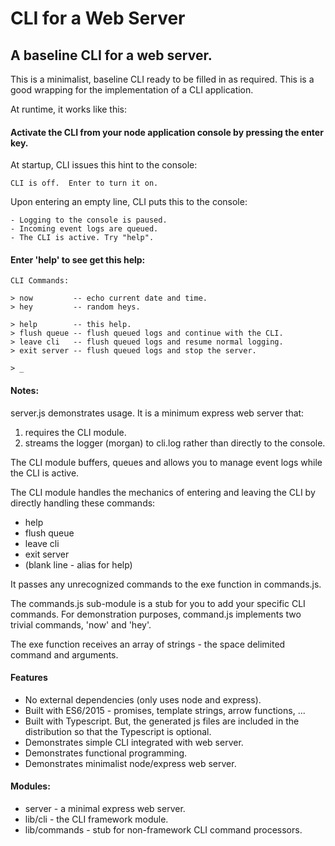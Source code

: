 # CLI for a Web Server

## A baseline CLI for a web server.

This is a minimalist, baseline CLI ready to be filled in as required.  This is a good wrapping for the implementation of a CLI application.

At runtime, it works like this:

#### Activate the CLI from your node application console by pressing the enter key.

At startup, CLI issues this hint to the console:

    CLI is off.  Enter to turn it on.

Upon entering an empty line, CLI puts this to the console:

    - Logging to the console is paused.
    - Incoming event logs are queued.
    - The CLI is active. Try "help".

#### Enter 'help' to see get this help:

    CLI Commands:

    > now         -- echo current date and time.
    > hey         -- random heys.

    > help        -- this help.
    > flush queue -- flush queued logs and continue with the CLI.
    > leave cli   -- flush queued logs and resume normal logging.
    > exit server -- flush queued logs and stop the server.

    > _


#### Notes:

server.js demonstrates usage.  It is a minimum express web server that:

1. requires the CLI module.
2. streams the logger (morgan) to cli.log rather than directly to the console.

The CLI module buffers, queues and allows you to manage event logs while the CLI is active.

The CLI module handles the mechanics of entering and leaving the CLI by directly handling these commands:

- help
- flush queue
- leave cli
- exit server
- (blank line - alias for help)

It passes any unrecognized commands to the exe function in commands.js.

The commands.js sub-module is a stub for you to add your specific CLI commands.  For demonstration purposes, command.js implements two trivial commands, 'now' and 'hey'.

The exe function receives an array of strings - the space delimited command and arguments.

#### Features

- No external dependencies (only uses node and express).
- Built with ES6/2015 - promises, template strings, arrow functions, ...
- Built with Typescript.  But, the generated js files are included in the distribution so that the Typescript is optional.
- Demonstrates simple CLI integrated with web server.
- Demonstrates functional programming.
- Demonstrates minimalist node/express web server.

#### Modules:

- server       - a minimal express web server.
- lib/cli      - the CLI framework module.
- lib/commands - stub for non-framework CLI command processors.
